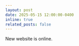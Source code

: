 ```yaml
---
layout: post
date: 2025-05-15 12:00:00-0400
inline: true
related_posts: false
---
```


New website is online.
